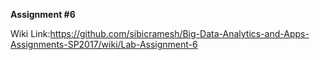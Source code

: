 **Assignment #6**

Wiki Link:https://github.com/sibicramesh/Big-Data-Analytics-and-Apps-Assignments-SP2017/wiki/Lab-Assignment-6
